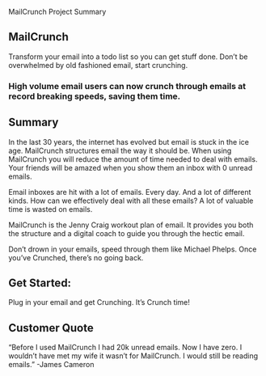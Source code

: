 MailCrunch Project Summary


## MailCrunch 
Transform your email into a todo list so you can get stuff done. Don’t be overwhelmed by old fashioned email, start crunching.


### High volume email users can now crunch through emails at record breaking speeds, saving them time.

## Summary
In the last 30 years, the internet has evolved but email is stuck in the ice age. MailCrunch structures email the way it should be. When using MailCrunch you will reduce the amount of time needed to deal with emails. Your friends will be amazed when you show them an inbox with 0 unread emails.


Email inboxes are hit with a lot of emails. Every day. And a lot of different kinds. How can we effectively deal with all these emails? A lot of valuable time is wasted on emails.


MailCrunch is the Jenny Craig workout plan of email. It provides you both the structure and a digital coach to guide you through the hectic email.


Don’t drown in your emails, speed through them like Michael Phelps. Once you’ve Crunched, there’s no going back. 

## Get Started:
Plug in your email and get Crunching. It’s Crunch time!

## Customer Quote
“Before I used MailCrunch I had 20k unread emails. Now I have zero. I wouldn’t have met my wife it wasn’t for MailCrunch. I would still be reading emails.” -James Cameron